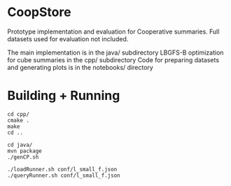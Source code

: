 # CoopStore
Prototype implementation and evaluation for Cooperative summaries.
Full datasets used for evaluation not included.

The main implementation is in the java/ subdirectory
LBGFS-B optimization for cube summaries in the cpp/ subdirectory
Code for preparing datasets and generating plots is in the notebooks/ directory

# Building + Running
```
cd cpp/
cmake .
make
cd ..

cd java/
mvn package
./genCP.sh

./loadRunner.sh conf/l_small_f.json
./queryRunner.sh conf/l_small_f.json
```
